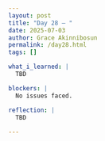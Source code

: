 ```yaml
---
layout: post
title: "Day 28 – "
date: 2025-07-03
author: Grace Akinnibosun
permalink: /day28.html
tags: []

what_i_learned: |
  TBD

blockers: |
  No issues faced.

reflection: |
  TBD
 
---
```

